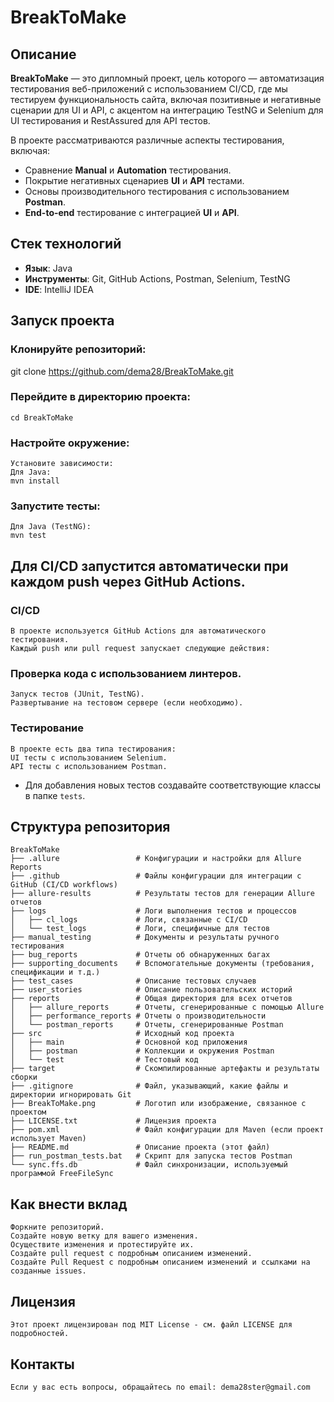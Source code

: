 # BreakToMake

## Описание

**BreakToMake** — это дипломный проект, цель которого — автоматизация тестирования веб-приложений с 
использованием CI/CD, где мы тестируем функциональность сайта, включая позитивные и негативные сценарии для UI и API, 
с акцентом на интеграцию TestNG и Selenium для UI тестирования и RestAssured для API тестов.


В проекте рассматриваются различные аспекты тестирования, включая:

- Сравнение **Manual** и **Automation** тестирования.
- Покрытие негативных сценариев **UI** и **API** тестами.
- Основы производительного тестирования с использованием **Postman**.
- **End-to-end** тестирование с интеграцией **UI** и **API**.


## Стек технологий

- **Язык**: Java
- **Инструменты**: Git, GitHub Actions, Postman, Selenium, TestNG
- **IDE**: IntelliJ IDEA


## Запуск проекта

### Клонируйте репозиторий:
  git clone https://github.com/dema28/BreakToMake.git

### Перейдите в директорию проекта:
	cd BreakToMake

### Настройте окружение:

	Установите зависимости:
	Для Java:
	mvn install

### Запустите тесты:

	Для Java (TestNG):
	mvn test

## Для CI/CD запустится автоматически при каждом push через GitHub Actions.

### CI/CD
	В проекте используется GitHub Actions для автоматического тестирования. 
	Каждый push или pull request запускает следующие действия:

### Проверка кода с использованием линтеров.
	Запуск тестов (JUnit, TestNG).
	Развертывание на тестовом сервере (если необходимо).

### Тестирование
    В проекте есть два типа тестирования:
	UI тесты с использованием Selenium.
	API тесты с использованием Postman.

- Для добавления новых тестов создавайте соответствующие классы в папке `tests`.

## Структура репозитория


    BreakToMake
    ├── .allure                 # Конфигурации и настройки для Allure Reports
    ├── .github                 # Файлы конфигурации для интеграции с GitHub (CI/CD workflows)
    ├── allure-results          # Результаты тестов для генерации Allure отчетов
    ├── logs                    # Логи выполнения тестов и процессов
    │   ├── cl_logs             # Логи, связанные с CI/CD
    │   └── test_logs           # Логи, специфичные для тестов
    ├── manual_testing          # Документы и результаты ручного тестирования
    ├── bug_reports             # Отчеты об обнаруженных багах
    ├── supporting_documents    # Вспомогательные документы (требования, спецификации и т.д.)
    ├── test_cases              # Описание тестовых случаев
    ├── user_stories            # Описание пользовательских историй
    ├── reports                 # Общая директория для всех отчетов
    │   ├── allure_reports      # Отчеты, сгенерированные с помощью Allure
    │   ├── performance_reports # Отчеты о производительности
    │   └── postman_reports     # Отчеты, сгенерированные Postman
    ├── src                     # Исходный код проекта
    │   ├── main                # Основной код приложения
    │   ├── postman             # Коллекции и окружения Postman
    │   └── test                # Тестовый код
    ├── target                  # Скомпилированные артефакты и результаты сборки
    ├── .gitignore              # Файл, указывающий, какие файлы и директории игнорировать Git
    ├── BreakToMake.png         # Логотип или изображение, связанное с проектом
    ├── LICENSE.txt             # Лицензия проекта
    ├── pom.xml                 # Файл конфигурации для Maven (если проект использует Maven)
    ├── README.md               # Описание проекта (этот файл)
    ├── run_postman_tests.bat   # Скрипт для запуска тестов Postman
    └── sync.ffs.db             # Файл синхронизации, используемый программой FreeFileSync


## Как внести вклад
	Форкните репозиторий.
	Создайте новую ветку для вашего изменения.
	Осуществите изменения и протестируйте их.
	Создайте pull request с подробным описанием изменений.
    Создайте Pull Request с подробным описанием изменений и ссылками на созданные issues.

## Лицензия
	Этот проект лицензирован под MIT License - см. файл LICENSE для подробностей.

## Контакты
	Если у вас есть вопросы, обращайтесь по email: dema28ster@gmail.com